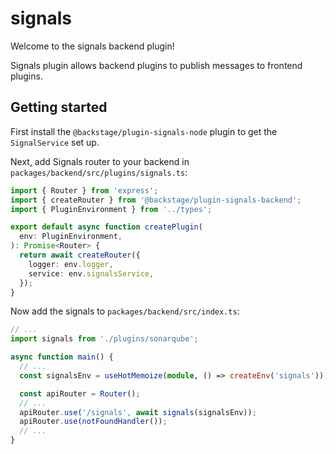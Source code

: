 # signals

Welcome to the signals backend plugin!

Signals plugin allows backend plugins to publish messages to frontend plugins.

## Getting started

First install the `@backstage/plugin-signals-node` plugin to get the `SignalService` set up.

Next, add Signals router to your backend in `packages/backend/src/plugins/signals.ts`:

```ts
import { Router } from 'express';
import { createRouter } from '@backstage/plugin-signals-backend';
import { PluginEnvironment } from '../types';

export default async function createPlugin(
  env: PluginEnvironment,
): Promise<Router> {
  return await createRouter({
    logger: env.logger,
    service: env.signalsService,
  });
}
```

Now add the signals to `packages/backend/src/index.ts`:

```ts
// ...
import signals from './plugins/sonarqube';

async function main() {
  // ...
  const signalsEnv = useHotMemoize(module, () => createEnv('signals'));

  const apiRouter = Router();
  // ...
  apiRouter.use('/signals', await signals(signalsEnv));
  apiRouter.use(notFoundHandler());
  // ...
}
```
